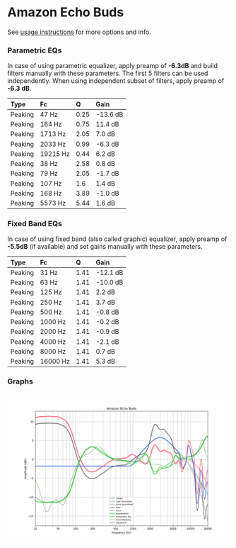 # Amazon Echo Buds
See [usage instructions](https://github.com/jaakkopasanen/AutoEq#usage) for more options and info.

### Parametric EQs
In case of using parametric equalizer, apply preamp of **-6.3dB** and build filters manually
with these parameters. The first 5 filters can be used independently.
When using independent subset of filters, apply preamp of **-6.3 dB**.

| Type    | Fc       |    Q | Gain     |
|:--------|:---------|:-----|:---------|
| Peaking | 47 Hz    | 0.25 | -13.6 dB |
| Peaking | 164 Hz   | 0.75 | 11.4 dB  |
| Peaking | 1713 Hz  | 2.05 | 7.0 dB   |
| Peaking | 2033 Hz  | 0.99 | -6.3 dB  |
| Peaking | 19215 Hz | 0.44 | 6.2 dB   |
| Peaking | 38 Hz    | 2.58 | 0.8 dB   |
| Peaking | 79 Hz    | 2.05 | -1.7 dB  |
| Peaking | 107 Hz   | 1.6  | 1.4 dB   |
| Peaking | 168 Hz   | 3.89 | -1.0 dB  |
| Peaking | 5573 Hz  | 5.44 | 1.6 dB   |

### Fixed Band EQs
In case of using fixed band (also called graphic) equalizer, apply preamp of **-5.5dB**
(if available) and set gains manually with these parameters.

| Type    | Fc       |    Q | Gain     |
|:--------|:---------|:-----|:---------|
| Peaking | 31 Hz    | 1.41 | -12.1 dB |
| Peaking | 63 Hz    | 1.41 | -10.0 dB |
| Peaking | 125 Hz   | 1.41 | 2.2 dB   |
| Peaking | 250 Hz   | 1.41 | 3.7 dB   |
| Peaking | 500 Hz   | 1.41 | -0.8 dB  |
| Peaking | 1000 Hz  | 1.41 | -0.2 dB  |
| Peaking | 2000 Hz  | 1.41 | -0.9 dB  |
| Peaking | 4000 Hz  | 1.41 | -2.1 dB  |
| Peaking | 8000 Hz  | 1.41 | 0.7 dB   |
| Peaking | 16000 Hz | 1.41 | 5.3 dB   |

### Graphs
![](./Amazon%20Echo%20Buds.png)